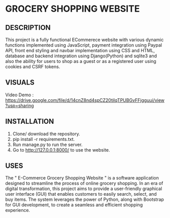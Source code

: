 # GROCERY SHOPPING WEBSITE

## DESCRIPTION
This project is a fully functional ECommerece website with various dynamic functions implemented using JavaScript, payment integration using Paypal API, front end styling and navbar implementation using CSS and HTML, database and backend integration using Django(Python) and sqlite3 and also the ability for users to shop as a guest or as a registered user using cookies and CSRF tokens.

## VISUALS
Video Demo : https://drive.google.com/file/d/14cnZ8nd4spCZ20tilqTPUBGvFFjgguui/view?usp=sharing

## INSTALLATION
1. Clone/ download the repository.
2. pip install -r requirements.txt.
3. Run manage.py to run the server.
4. Go to http://127.0.0.1:8000/ to use the website.

## USES 

The " E-Commerce Grocery Shopping Website " is a software application designed to streamline the process of online grocery shopping. In an era of digital transformation, this project aims to provide a user-friendly graphical user interface (GUI) that enables customers to 
easily search, select, and buy items. The system leverages the power of Python, along with Bootstrap for GUI development, to create a seamless and efficient shopping experience.
